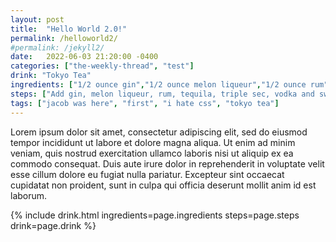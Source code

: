 ```yaml
---
layout: post
title:  "Hello World 2.0!"
permalink: /helloworld2/
#permalink: /jekyll2/
date:   2022-06-03 21:20:00 -0400
categories: ["the-weekly-thread", "test"]
drink: "Tokyo Tea"
ingredients: ["1/2 ounce gin","1/2 ounce melon liqueur","1/2 ounce rum","1/2 ounce tequila","1/2 ounce triple sec","1/2 ounce vodka","1 ounce sweet and sour mix*","1 splash club soda","Garnish: lemon wheel","Garnish: maraschino cherry"]
steps: ["Add gin, melon liqueur, rum, tequila, triple sec, vodka and sweet-and-sour mix into a highball glass with ice and stir to combine.", "Top with the club soda.", "Garnish with a lemon wheel and maraschino cherry. "]
tags: ["jacob was here", "first", "i hate css", "tokyo tea"]
---
```


Lorem ipsum dolor sit amet, consectetur adipiscing elit, sed do eiusmod tempor incididunt ut labore et dolore magna aliqua. Ut enim ad minim veniam, quis nostrud exercitation ullamco laboris nisi ut aliquip ex ea commodo consequat. Duis aute irure dolor in reprehenderit in voluptate velit esse cillum dolore eu fugiat nulla pariatur. Excepteur sint occaecat cupidatat non proident, sunt in culpa qui officia deserunt mollit anim id est laborum.

{% include drink.html ingredients=page.ingredients steps=page.steps drink=page.drink %}